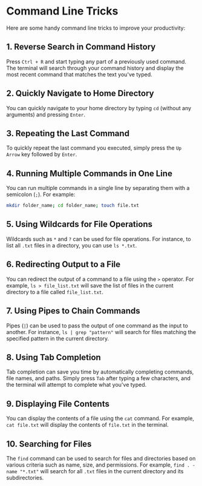# Command Line Tricks

Here are some handy command line tricks to improve your productivity:

## 1. Reverse Search in Command History

Press `Ctrl + R` and start typing any part of a previously used command. The terminal will search through your command history and display the most recent command that matches the text you've typed.

## 2. Quickly Navigate to Home Directory

You can quickly navigate to your home directory by typing `cd` (without any arguments) and pressing `Enter`.

## 3. Repeating the Last Command

To quickly repeat the last command you executed, simply press the `Up Arrow` key followed by `Enter`.

## 4. Running Multiple Commands in One Line

You can run multiple commands in a single line by separating them with a semicolon (`;`). For example:

```bash
mkdir folder_name; cd folder_name; touch file.txt
```

## 5. Using Wildcards for File Operations

Wildcards such as `*` and `?` can be used for file operations. For instance, to list all `.txt` files in a directory, you can use `ls *.txt`.

## 6. Redirecting Output to a File

You can redirect the output of a command to a file using the `>` operator. For example, `ls > file_list.txt` will save the list of files in the current directory to a file called `file_list.txt`.

## 7. Using Pipes to Chain Commands

Pipes (`|`) can be used to pass the output of one command as the input to another. For instance, `ls | grep "pattern"` will search for files matching the specified pattern in the current directory.

## 8. Using Tab Completion

Tab completion can save you time by automatically completing commands, file names, and paths. Simply press `Tab` after typing a few characters, and the terminal will attempt to complete what you've typed.

## 9. Displaying File Contents

You can display the contents of a file using the `cat` command. For example, `cat file.txt` will display the contents of `file.txt` in the terminal.

## 10. Searching for Files

The `find` command can be used to search for files and directories based on various criteria such as name, size, and permissions. For example, `find . -name "*.txt"` will search for all `.txt` files in the current directory and its subdirectories.
```
